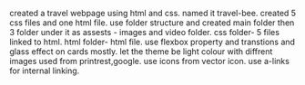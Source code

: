 created a travel webpage using html and css.
named it travel-bee.
created 5 css files and one html file.
use folder structure and created main folder then 3 folder under it as
assests - images and video folder.
css folder- 5 files linked to html.
html folder- html file.
use flexbox property and transtions and glass effect on cards mostly.
let the theme be light colour with diffrent images used from printrest,google.
use icons from vector icon.
use a-links for internal linking. 
